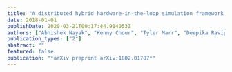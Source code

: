 ```yaml
---
title: "A distributed hybrid hardware-in-the-loop simulation framework for infrastructure enabled autonomy"
date: 2018-01-01
publishDate: 2020-03-21T00:17:44.914053Z
authors: ["Abhishek Nayak", "Kenny Chour", "Tyler Marr", "Deepika Ravipati", "Sheelabhadra Dey", "Alvika Gautam", "Swaminathan Gopalswamy", "Sivakumar Rathinam"]
publication_types: ["2"]
abstract: ""
featured: false
publication: "*arXiv preprint arXiv:1802.01787*"
---
```


